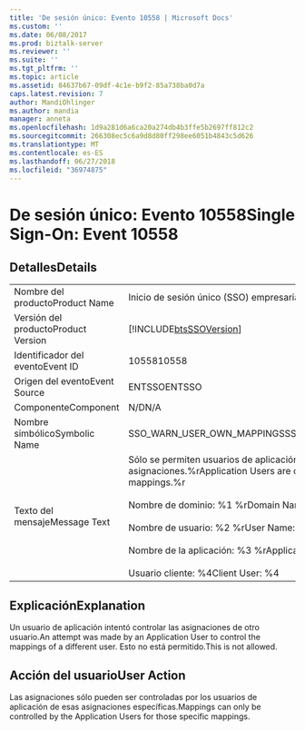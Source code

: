 ```yaml
---
title: 'De sesión único: Evento 10558 | Microsoft Docs'
ms.custom: ''
ms.date: 06/08/2017
ms.prod: biztalk-server
ms.reviewer: ''
ms.suite: ''
ms.tgt_pltfrm: ''
ms.topic: article
ms.assetid: 84637b67-09df-4c1e-b9f2-85a738ba0d7a
caps.latest.revision: 7
author: MandiOhlinger
ms.author: mandia
manager: anneta
ms.openlocfilehash: 1d9a281d6a6ca20a274db4b3ffe5b2697ff812c2
ms.sourcegitcommit: 266308ec5c6a9d8d80ff298ee6051b4843c5d626
ms.translationtype: MT
ms.contentlocale: es-ES
ms.lasthandoff: 06/27/2018
ms.locfileid: "36974875"
---
```

# <a name="single-sign-on-event-10558"></a><span data-ttu-id="99d04-102">De sesión único: Evento 10558</span><span class="sxs-lookup"><span data-stu-id="99d04-102">Single Sign-On: Event 10558</span></span>
## <a name="details"></a><span data-ttu-id="99d04-103">Detalles</span><span class="sxs-lookup"><span data-stu-id="99d04-103">Details</span></span>  
  
|                 |                                                                                                                                                                                              |
|-----------------|----------------------------------------------------------------------------------------------------------------------------------------------------------------------------------------------|
|  <span data-ttu-id="99d04-104">Nombre del producto</span><span class="sxs-lookup"><span data-stu-id="99d04-104">Product Name</span></span>   |                                                                                  <span data-ttu-id="99d04-105">Inicio de sesión único (SSO) empresarial</span><span class="sxs-lookup"><span data-stu-id="99d04-105">Enterprise Single Sign-On</span></span>                                                                                   |
| <span data-ttu-id="99d04-106">Versión del producto</span><span class="sxs-lookup"><span data-stu-id="99d04-106">Product Version</span></span> |                                                                  [!INCLUDE[btsSSOVersion](../includes/btsssoversion-md.md)]                                                                  |
|    <span data-ttu-id="99d04-107">Identificador del evento</span><span class="sxs-lookup"><span data-stu-id="99d04-107">Event ID</span></span>     |                                                                                            <span data-ttu-id="99d04-108">10558</span><span class="sxs-lookup"><span data-stu-id="99d04-108">10558</span></span>                                                                                             |
|  <span data-ttu-id="99d04-109">Origen del evento</span><span class="sxs-lookup"><span data-stu-id="99d04-109">Event Source</span></span>   |                                                                                            <span data-ttu-id="99d04-110">ENTSSO</span><span class="sxs-lookup"><span data-stu-id="99d04-110">ENTSSO</span></span>                                                                                            |
|    <span data-ttu-id="99d04-111">Componente</span><span class="sxs-lookup"><span data-stu-id="99d04-111">Component</span></span>    |                                                                                             <span data-ttu-id="99d04-112">N/D</span><span class="sxs-lookup"><span data-stu-id="99d04-112">N/A</span></span>                                                                                              |
|  <span data-ttu-id="99d04-113">Nombre simbólico</span><span class="sxs-lookup"><span data-stu-id="99d04-113">Symbolic Name</span></span>  |                                                                                  <span data-ttu-id="99d04-114">SSO_WARN_USER_OWN_MAPPINGS</span><span class="sxs-lookup"><span data-stu-id="99d04-114">SSO_WARN_USER_OWN_MAPPINGS</span></span>                                                                                  |
|  <span data-ttu-id="99d04-115">Texto del mensaje</span><span class="sxs-lookup"><span data-stu-id="99d04-115">Message Text</span></span>   | <span data-ttu-id="99d04-116">Sólo se permiten usuarios de aplicación para controlar sus propias asignaciones.%r</span><span class="sxs-lookup"><span data-stu-id="99d04-116">Application Users are only allowed to control their own mappings.%r</span></span><br /><br /> <span data-ttu-id="99d04-117">Nombre de dominio: %1 %r</span><span class="sxs-lookup"><span data-stu-id="99d04-117">Domain Name: %1%r</span></span><br /><br /> <span data-ttu-id="99d04-118">Nombre de usuario: %2 %r</span><span class="sxs-lookup"><span data-stu-id="99d04-118">User Name: %2%r</span></span><br /><br /> <span data-ttu-id="99d04-119">Nombre de la aplicación: %3 %r</span><span class="sxs-lookup"><span data-stu-id="99d04-119">Application Name: %3%r</span></span><br /><br /> <span data-ttu-id="99d04-120">Usuario cliente: %4</span><span class="sxs-lookup"><span data-stu-id="99d04-120">Client User: %4</span></span> |
  
## <a name="explanation"></a><span data-ttu-id="99d04-121">Explicación</span><span class="sxs-lookup"><span data-stu-id="99d04-121">Explanation</span></span>  
 <span data-ttu-id="99d04-122">Un usuario de aplicación intentó controlar las asignaciones de otro usuario.</span><span class="sxs-lookup"><span data-stu-id="99d04-122">An attempt was made by an Application User to control the mappings of a different user.</span></span> <span data-ttu-id="99d04-123">Esto no está permitido.</span><span class="sxs-lookup"><span data-stu-id="99d04-123">This is not allowed.</span></span>  
  
## <a name="user-action"></a><span data-ttu-id="99d04-124">Acción del usuario</span><span class="sxs-lookup"><span data-stu-id="99d04-124">User Action</span></span>  
 <span data-ttu-id="99d04-125">Las asignaciones sólo pueden ser controladas por los usuarios de aplicación de esas asignaciones específicas.</span><span class="sxs-lookup"><span data-stu-id="99d04-125">Mappings can only be controlled by the Application Users for those specific mappings.</span></span>
